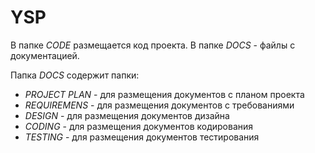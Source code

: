 # YSP

В папке *CODE* размещается код проекта.
В папке *DOCS* - файлы с документацией.

Папка *DOCS* содержит папки:

- *PROJECT PLAN* - для размещения документов с планом проекта
- *REQUIREMENS* - для размещения документов с требованиями
- *DESIGN* - для размещения документов дизайна
- *CODING* - для размещения документов кодирования
- *TESTING* - для размещения документов тестирования 
